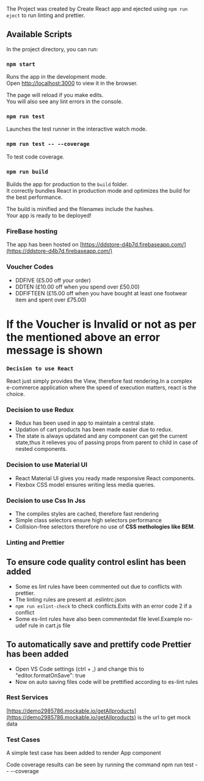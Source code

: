 The Project was created by Create React app and ejected using `npm run eject` to run linting and prettier.

## Available Scripts

In the project directory, you can run:

### `npm start`

Runs the app in the development mode.<br>
Open [http://localhost:3000](http://localhost:3000) to view it in the browser.

The page will reload if you make edits.<br>
You will also see any lint errors in the console.

### `npm run test`

Launches the test runner in the interactive watch mode.<br>

### `npm run test -- --coverage`

To test code coverage.

### `npm run build`

Builds the app for production to the `build` folder.<br>
It correctly bundles React in production mode and optimizes the build for the best performance.

The build is minified and the filenames include the hashes.<br>
Your app is ready to be deployed!

### FireBase hosting

The app has been hosted on [https://ddstore-d4b7d.firebaseapp.com/](https://ddstore-d4b7d.firebaseapp.com/)

### Voucher Codes

- DDFIVE (£5.00 off your order)
- DDTEN (£10.00 off when you spend over £50.00)
- DDFIFTEEN (£15.00 off when you have bought at least one footwear item and spent
  over £75.00)

# If the Voucher is Invalid or not as per the mentioned above an error message is shown

### `Decision to use React`

React just simply provides the View, therefore fast rendering.In a complex e-commerce application where the speed of execution matters, react is the choice.

### Decision to use Redux

- Redux has been used in app to maintain a central state.
- Updation of cart products has been made easier due to redux.
- The state is always updated and any component can get the current state,thus it relieves you of passing props from parent to child in case of nested components.

### Decision to use Material UI

- React Material UI gives you ready made responsive React components.
- Flexbox CSS model ensures writing less media queries.

### Decision to use Css In Jss

- The compiles styles are cached, therefore fast rendering
- Simple class selectors ensure high selectors performance
- Collision-free selectors therefore no use of **CSS methologies like BEM**.

### Linting and Prettier

## To ensure code quality control eslint has been added

- Some es lint rules have been commented out due to conflicts with prettier.
- The linting rules are present at .eslintrc.json
- `npm run eslint-check` to check conflicts.Exits with an error code 2 if a conflict
- Some es-lint rules have also been commentedat file level.Example no-udef rule in cart.js file

## To automatically save and prettify code Prettier has been added

- Open VS Code settings (ctrl + ,) and change this to "editor.formatOnSave": true
- Now on auto saving files code will be prettified according to es-lint rules

### Rest Services

[https://demo2985786.mockable.io/getAllproducts](https://demo2985786.mockable.io/getAllproducts) is the url to get mock data

### Test Cases

A simple test case has been added to render App component

Code coverage results can be seen by running the command npm run test -- --coverage
